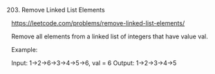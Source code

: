 203. Remove Linked List Elements

https://leetcode.com/problems/remove-linked-list-elements/

Remove all elements from a linked list of integers that have value val.

Example:

Input:  1->2->6->3->4->5->6, val = 6
Output: 1->2->3->4->5